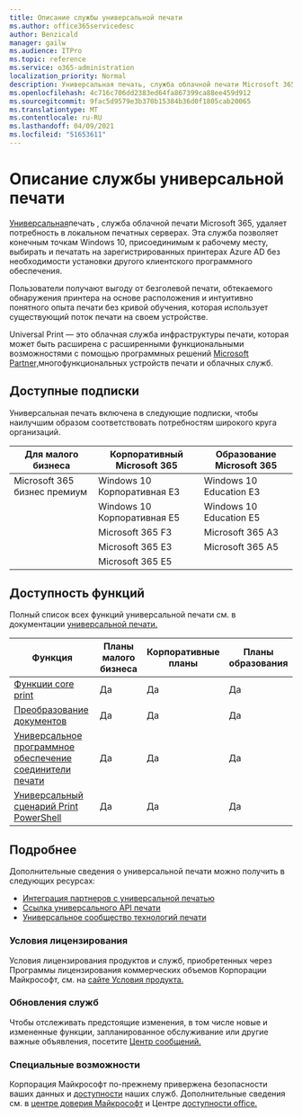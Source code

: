 ```yaml
---
title: Описание службы универсальной печати
ms.author: office365servicedesc
author: Benzicald
manager: gailw
ms.audience: ITPro
ms.topic: reference
ms.service: o365-administration
localization_priority: Normal
description: Универсальная печать, служба облачной печати Microsoft 365, устраняет потребность в локальном сервере печати.
ms.openlocfilehash: 4c716c706dd2383ed64fa867399ca88ee459d912
ms.sourcegitcommit: 9fac5d9579e3b370b15384b36d0f1805cab20065
ms.translationtype: MT
ms.contentlocale: ru-RU
ms.lasthandoff: 04/09/2021
ms.locfileid: "51653611"
---
```

# <a name="universal-print-service-description"></a>Описание службы универсальной печати

[Универсальная](https://www.microsoft.com/microsoft-365/windows/universal-print)печать , служба облачной печати Microsoft 365, удаляет потребность в локальном печатных серверах. Эта служба позволяет конечным точкам Windows 10, присоединимым к рабочему месту, выбирать и печатать на зарегистрированных принтерах Azure AD без необходимости установки другого клиентского программного обеспечения.

Пользователи получают выгоду от безголевой печати, обтекаемого обнаружения принтера на основе расположения и интуитивно понятного опыта печати без кривой обучения, которая использует существующий поток печати на своем устройстве.

Universal Print — это облачная служба инфраструктуры печати, которая может быть расширена с расширенными функциональными возможностями с помощью программных решений [Microsoft Partner,](/universal-print/fundamentals/universal-print-partner-integrations)многофункциональных устройств печати и облачных служб.

## <a name="available-subscriptions"></a>Доступные подписки

Универсальная печать включена в следующие подписки, чтобы наилучшим образом соответствовать потребностям широкого круга организаций.

| Для малого бизнеса                 | Корпоративный Microsoft 365     | Образование Microsoft 365 |
|--------------------------------|------------------------------|-------------------------|
| Microsoft 365 бизнес премиум | Windows 10 Корпоративная E3     | Windows 10 Education E3 |
|                                | Windows 10 Корпоративная E5     | Windows 10 Education E5 |
|                                | Microsoft 365 F3             | Microsoft 365 A3        |
|                                | Microsoft 365 E3             | Microsoft 365 A5        |
|                                | Microsoft 365 E5             |                         |

## <a name="feature-availability"></a>Доступность функций

Полный список всех функций универсальной печати см. в документации [универсальной печати.](/universal-print/)

| Функция                                  | Планы малого бизнеса | Корпоративные планы | Планы образования |
|------------------------------------------|----------------------|------------------|-----------------|
| [Функции core print](/universal-print/)             | Да                  | Да              | Да             |
| [Преобразование документов](/universal-print/fundamentals/universal-print-document-conversion)                  | Да                  | Да              | Да             |
| [Универсальное программное обеспечение соединители печати](/universal-print/fundamentals/universal-print-connector-overview)   | Да                  | Да              | Да             |
| [Универсальный сценарий Print PowerShell](/universal-print/fundamentals/universal-print-powershell) | Да                  | Да              | Да             |

## <a name="learn-more"></a>Подробнее

Дополнительные сведения о универсальной печати можно получить в следующих ресурсах:

- [Интеграция партнеров с универсальной печатью](/universal-print/fundamentals/universal-print-partner-integrations)
- [Ссылка универсального API печати](/graph/universal-print-concept-overview)
- [Универсальное сообщество технологий печати](https://techcommunity.microsoft.com/t5/universal-print/ct-p/UniversalPrint)

### <a name="licensing-terms"></a>Условия лицензирования

Условия лицензирования продуктов и служб, приобретенных через Программы лицензирования коммерческих объемов Корпорации Майкрософт, см. на [сайте Условия продукта.](https://www.microsoft.com/licensing/terms/) 

### <a name="service-updates"></a>Обновления служб

Чтобы отслеживать предстоящие изменения, в том числе новые и измененные функции, запланированное обслуживание или другие важные объявления, посетите [Центр сообщений.](/microsoft-365/admin/manage/message-center)

### <a name="accessibility"></a>Специальные возможности

Корпорация Майкрософт по-прежнему привержена безопасности ваших данных и [доступности](https://www.microsoft.com/trust-center/compliance/accessibility) наших служб. Дополнительные сведения см. в [центре доверия Майкрософт](https://www.microsoft.com/trust-center) и Центре [доступности office.](https://support.microsoft.com/topic/office-accessibility-center-resources-for-people-with-disabilities-ecab0fcf-d143-4fe8-a2ff-6cd596bddc6d)